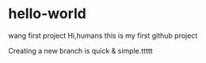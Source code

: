 # hello-world
wang first project
Hi,humans
this is my first github project

Creating a new branch is quick & simple.ttttt
